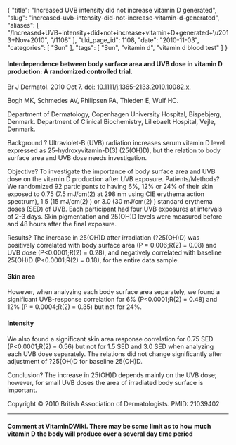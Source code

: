 {
    "title": "Increased UVB intensity did not increase vitamin D generated",
    "slug": "increased-uvb-intensity-did-not-increase-vitamin-d-generated",
    "aliases": [
        "/Increased+UVB+intensity+did+not+increase+vitamin+D+generated+\u2013+Nov+2010",
        "/1108"
    ],
    "tiki_page_id": 1108,
    "date": "2010-11-03",
    "categories": [
        "Sun"
    ],
    "tags": [
        "Sun",
        "vitamin d",
        "vitamin d blood test"
    ]
}


#### Interdependence between body surface area and UVB dose in vitamin D production: A randomized controlled trial.

Br J Dermatol. 2010 Oct 7. [doi: 10.1111/j.1365-2133.2010.10082.x.](https://doi.org/10.1111/j.1365-2133.2010.10082.x.) 

Bogh MK, Schmedes AV, Philipsen PA, Thieden E, Wulf HC.

Department of Dermatology, Copenhagen University Hospital, Bispebjerg, Denmark. Department of Clinical Biochemistry, Lillebaelt Hospital, Vejle, Denmark.

Background ? Ultraviolet-B (UVB) radiation increases serum vitamin D level expressed as 25-hydroxyvitamin-D(3) (25(OH)D), but the relation to body surface area and UVB dose needs investigation. 

Objective? To investigate the importance of body surface area and UVB dose on the vitamin D production after UVB exposure. Patients/Methods? We randomized 92 participants to having 6%, 12% or 24% of their skin exposed to 0.75 (7.5 mJ/cm(2) at 298 nm using CIE erythema action spectrum), 1.5 (15 mJ/cm(2) ) or 3.0 (30 mJ/cm(2) ) standard erythema doses (SED) of UVB. Each participant had four UVB exposures at intervals of 2-3 days. Skin pigmentation and 25(OH)D levels were measured before and 48 hours after the final exposure. 

Results? The increase in 25(OH)D after irradiation (?25(OH)D) was positively correlated with body surface area (P = 0.006;R(2) = 0.08) and UVB dose (P<0.0001;R(2) = 0.28), and negatively correlated with baseline 25(OH)D (P<0.0001;R(2) = 0.18), for the entire data sample. 

#### Skin area

However, when analyzing each body surface area separately, we found a significant UVB-response correlation for 6% (P<0.0001;R(2) = 0.48) and 12% (P = 0.0004;R(2) = 0.35) but not for 24%. 

#### Intensity

We also found a significant skin area response correlation for 0.75 SED (P<0.0001;R(2) = 0.56) but not for 1.5 SED and 3.0 SED when analyzing each UVB dose separately. The relations did not change significantly after adjustment of ?25(OH)D for baseline 25(OH)D. 

Conclusion? The increase in 25(OH)D depends mainly on the UVB dose; however, for small UVB doses the area of irradiated body surface is important.

Copyright © 2010 British Association of Dermatologists. PMID: 21039402

- - - - - - - 

#### Comment at VitaminDWiki.  There may be some limit as to how much vitamin D the body will produce over a several day time period